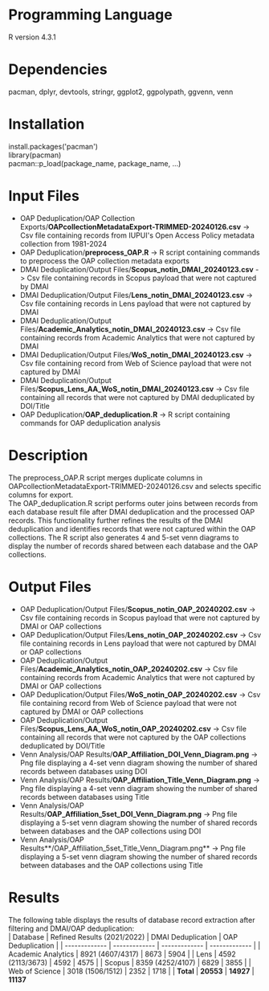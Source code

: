 # Programming Language
R version 4.3.1

# Dependencies
pacman, dplyr, devtools, stringr, ggplot2, ggpolypath, ggvenn, venn

# Installation
install.packages('pacman')  
library(pacman)  
pacman::p_load(package_name, package_name, ...)

# Input Files
- OAP Deduplication/OAP Collection Exports/**OAPcollectionMetadataExport-TRIMMED-20240126.csv** -> Csv file containing records from IUPUI's Open Access Policy metadata collection from 1981-2024  
- OAP Deduplication/**preprocess_OAP.R** -> R script containing commands to preprocess the OAP collection metadata exports  
- DMAI Deduplication/Output Files/**Scopus_notin_DMAI_20240123.csv** -> Csv file containing records in Scopus payload that were not captured by DMAI  
- DMAI Deduplication/Output Files/**Lens_notin_DMAI_20240123.csv** -> Csv file containing records in Lens payload that were not captured by DMAI  
- DMAI Deduplication/Output Files/**Academic_Analytics_notin_DMAI_20240123.csv** -> Csv file containing records from Academic Analytics that were not captured by DMAI  
- DMAI Deduplication/Output Files/**WoS_notin_DMAI_20240123.csv** -> Csv file containing record from Web of Science payload that were not captured by DMAI  
- DMAI Deduplication/Output Files/**Scopus_Lens_AA_WoS_notin_DMAI_20240123.csv** -> Csv file containing all records that were not captured by DMAI deduplicated by DOI/Title  
- OAP Deduplication/**OAP_deduplication.R** -> R script containing commands for OAP deduplication analysis

# Description
The preprocess_OAP.R script merges duplicate columns in OAPcollectionMetadataExport-TRIMMED-20240126.csv and selects specific columns for export.  
The OAP_deduplication.R script performs outer joins between records from each database result file after DMAI deduplication and the processed OAP records. This functionality further refines the results of the DMAI deduplication and identifies records that were not captured within the OAP collections. The R script also generates 4 and 5-set venn diagrams to display the number of records shared between each database and the OAP collections. 

# Output Files
- OAP Deduplication/Output Files/**Scopus_notin_OAP_20240202.csv** -> Csv file containing records in Scopus payload that were not captured by DMAI or OAP collections  
- OAP Deduplication/Output Files/**Lens_notin_OAP_20240202.csv** -> Csv file containing records in Lens payload that were not captured by DMAI or OAP collections  
- OAP Deduplication/Output Files/**Academic_Analytics_notin_OAP_20240202.csv** -> Csv file containing records from Academic Analytics that were not captured by DMAI or OAP collections  
- OAP Deduplication/Output Files/**WoS_notin_OAP_20240202.csv** -> Csv file containing record from Web of Science payload that were not captured by DMAI or OAP collections  
- OAP Deduplication/Output Files/**Scopus_Lens_AA_WoS_notin_OAP_20240202.csv** -> Csv file containing all records that were not captured by the OAP collections deduplicated by DOI/Title  
- Venn Analysis/OAP Results/**OAP_Affiliation_DOI_Venn_Diagram.png** -> Png file displaying a 4-set venn diagram showing the number of shared records between databases using DOI  
- Venn Analysis/OAP Results/**OAP_Affiliation_Title_Venn_Diagram.png** -> Png file displaying a 4-set venn diagram showing the number of shared records between databases using Title  
- Venn Analysis/OAP Results/**OAP_Affiliation_5set_DOI_Venn_Diagram.png** -> Png file displaying a 5-set venn diagram showing the number of shared records between databases and the OAP collections using DOI  
- Venn Analysis/OAP Results**/OAP_Affiliation_5set_Title_Venn_Diagram.png** -> Png file displaying a 5-set venn diagram showing the number of shared records between databases and the OAP collections using Title  

# Results
The following table displays the results of database record extraction after filtering and DMAI/OAP deduplication:  
| Database  | Refined Results (2021/2022) | DMAI Deduplication | OAP Deduplication |
| ------------- | ------------- | ------------- | ------------- |
| Academic Analytics  | 8921 (4607/4317)  | 8673  | 5904 |
| Lens  |  4592 (2113/3673)  | 4592  | 4575 |
| Scopus  | 8359 (4252/4107)  | 6829  | 3855 |
| Web of Science  | 3018 (1506/1512)  | 2352 | 1718 |
| **Total**  | **20553**  | **14927**  | **11137**

